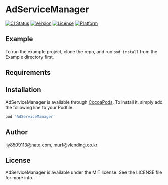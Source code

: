 # AdServiceManager

[![CI Status](https://img.shields.io/travis/ljy8509113@nate.com/AdServiceManager.svg?style=flat)](https://travis-ci.org/ljy8509113@nate.com/AdServiceManager)
[![Version](https://img.shields.io/cocoapods/v/AdServiceManager.svg?style=flat)](https://cocoapods.org/pods/AdServiceManager)
[![License](https://img.shields.io/cocoapods/l/AdServiceManager.svg?style=flat)](https://cocoapods.org/pods/AdServiceManager)
[![Platform](https://img.shields.io/cocoapods/p/AdServiceManager.svg?style=flat)](https://cocoapods.org/pods/AdServiceManager)

## Example

To run the example project, clone the repo, and run `pod install` from the Example directory first.

## Requirements

## Installation

AdServiceManager is available through [CocoaPods](https://cocoapods.org). To install
it, simply add the following line to your Podfile:

```ruby
pod 'AdServiceManager'
```

## Author

ljy8509113@nate.com, murf@vlending.co.kr

## License

AdServiceManager is available under the MIT license. See the LICENSE file for more info.

